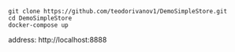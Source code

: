 ```
git clone https://github.com/teodorivanov1/DemoSimpleStore.git
cd DemoSimpleStore
docker-compose up
```

address: http://localhost:8888
